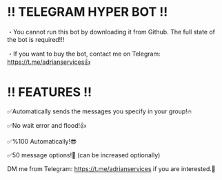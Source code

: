 # !! TELEGRAM HYPER BOT !!
・You cannot run this bot by downloading it from Github. The full state of the bot is required!‼️

・If you want to buy the bot, contact me on Telegram: https://t.me/adrianservices👍

# !! FEATURES !!
✅Automatically sends the messages you specify in your group!🔥

✅No wait error and flood!👍

✅%100 Automatically!😎

✅50 message options!💪 (can be increased optionally)

DM me from Telegram: https://t.me/adrianservices if you are interested.🤝
